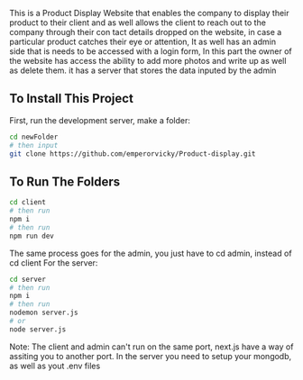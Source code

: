 This is a Product Display Website that enables the company to display their product to their client and as well allows the client to reach out to the company through their con tact details dropped on the website, in case a particular product catches their eye or attention, It as well has an admin side that is needs to be accessed with a login form, In this part the owner of the website has access the ability to add more photos and write up as well as delete them. it has a server that stores the data inputed by the admin

## To Install This Project

First, run the development server, make a folder:

```bash
cd newFolder
# then input
git clone https://github.com/emperorvicky/Product-display.git
```
## To Run The Folders

```bash
cd client
# then run
npm i
# then run
npm run dev
```
The same process goes for the admin, you just have to cd admin, instead of cd client For the server:

```bash
cd server
# then run
npm i
# then run
nodemon server.js
# or
node server.js
```
Note: The client and admin can't run on the same port, next.js have a way of assiting you to another port. In the server you need to setup your mongodb, as well as yout .env files
